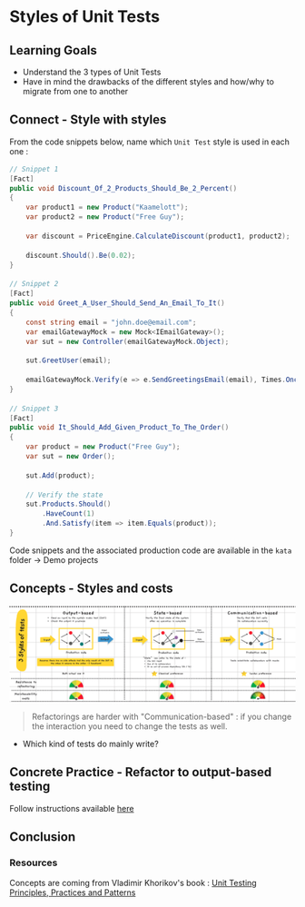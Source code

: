 # Styles of Unit Tests
## Learning Goals
- Understand the 3 types of Unit Tests
- Have in mind the drawbacks of the different styles and how/why to migrate from one to another

## Connect - Style with styles
From the code snippets below, name which `Unit Test` style is used in each one :

```c#
// Snippet 1
[Fact]
public void Discount_Of_2_Products_Should_Be_2_Percent()
{
    var product1 = new Product("Kaamelott");
    var product2 = new Product("Free Guy");

    var discount = PriceEngine.CalculateDiscount(product1, product2);
    
    discount.Should().Be(0.02);
}

// Snippet 2
[Fact]
public void Greet_A_User_Should_Send_An_Email_To_It()
{
    const string email = "john.doe@email.com";
    var emailGatewayMock = new Mock<IEmailGateway>();
    var sut = new Controller(emailGatewayMock.Object);
    
    sut.GreetUser(email);

    emailGatewayMock.Verify(e => e.SendGreetingsEmail(email), Times.Once);
}

// Snippet 3
[Fact]
public void It_Should_Add_Given_Product_To_The_Order()
{
    var product = new Product("Free Guy");
    var sut = new Order();

    sut.Add(product);

    // Verify the state
    sut.Products.Should()
        .HaveCount(1)
        .And.Satisfy(item => item.Equals(product));
}
```

Code snippets and the associated production code are available in the `kata` folder -> Demo projects

## Concepts - Styles and costs
![3 styles of Unit Tests](img/3-styles-of-unit-tests.png)

> Refactorings are harder with "Communication-based" : if you change the interaction you need to change the tests as well.

- Which kind of tests do mainly write?

## Concrete Practice - Refactor to output-based testing
Follow instructions available [here](kata/audit.md)

## Conclusion

### Resources
Concepts are coming from Vladimir Khorikov's book : [Unit Testing Principles, Practices and Patterns](https://www.manning.com/books/unit-testing?gclid=CjwKCAjwvuGJBhB1EiwACU1AiXRex4_iJd4XNXoyWz_qGU_hCcov7JLwfgJUC7xZhzxQSSFLC2WRNhoCjMoQAvD_BwE)